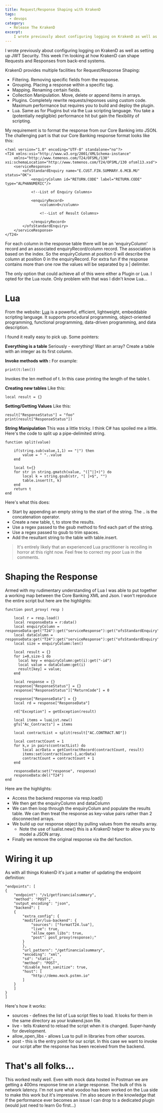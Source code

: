 ```yaml
---
title: Request/Response Shaping with KrakenD
tags:
  - devops
category:
  - Release The KrakenD
excerpt:
    I wrote previously about configuring logging on KrakenD as well as setting up JWT Security. This week I'm looking at how KrakenD can shape Requests and Responses from back-end systems.    
---
```


I wrote previously about configuring logging on KrakenD as well as setting up JWT Security. This week I'm looking at how KrakenD can shape Requests and Responses from back-end systems.

KrakenD provides multiple facilities for Request/Response Shaping:
- Filtering. Removing specific fields from the response.
- Grouping. Placing a response within a specific tag.
- Mapping. Renaming certain fields.
- Collection Manipulation. Move, delete or append items in arrays.
- Plugins. Completely rewrite requests/reponses using custom code. Maximum performance but requires you to build and deploy the plugin.
- Lua. Same as for Plugins but via the Lua scripting language. You take a (potentially negligible) performance hit but gain the flexibility of scripting.

My requirement is to format the response from our Core Banking into JSON. The challenging part is that our Core Banking response format looks like this:

```
<?xml version="1.0" encoding="UTF-8" standalone="no"?>
<T24 xmlns:xsi="http://www.w3.org/2001/XMLSchema-instance"
    xmlns="http://www.temenos.com/T24/OFSML/130" xsi:schemaLocation="http://www.temenos.com/T24/OFSML/130 ofsml13.xsd">
    <serviceResponse>
        <ofsStandardEnquiry name="E.CUST.FIN.SUMMARY.6.MCB.MU" status="OK">
            <enquiryColumn id="RETURN.CODE" label="RETURN.CODE" type="ALPHANUMERIC"/>

            <!--List of Enquiry Columns>

            <enquiryRecord>
                <column>0</column>

                <!--List of Result Columns>

            </enquiryRecord>
        </ofsStandardEnquiry>
    </serviceResponse>
</T24>
```

For each column in the response table there will be an 'enquiryColumn' record and an associated enquiryRecord/column record. The association is based on the index. So the enquiryColumn at position 0 will describe the column at position 0 in the enquiryRecord. For extra fun if the response contains more than one row the values will be separated by a | delimiter.

The only option that could achieve all of this were either a Plugin or Lua. I opted for the Lua route. Only problem with that was I didn't know Lua... 

# Lua

From the website: [Lua](https://www.lua.org) is a powerful, efficient, lightweight, embeddable scripting language. It supports procedural programming, object-oriented programming, functional programming, data-driven programming, and data description.

I found it really easy to pick up. Some pointers:

**Everything is a table** 
Seriously - everything! Want an array? Create a table with an integer as its first column. 

**Invoke methods with :**
For example:
```
print(t:len())
```
Invokes the len method of t. In this case printing the length of the table t.

**Creating new tables**
Like this:
```
local result = {}
```

**Setting/Getting Values**
Like this:
```
result["ResponseStatus"] = "foo"
print(result["ResponseStatus"])
```
**String Manipulation**
This was a little tricky. I think C# has spoiled me a little. Here's the code to split up a pipe-delimited string.
```
function split(value)

    if(string.sub(value,1,1) == "|") then
        value = " "..value
    end

    local t={}
    for str in string.gmatch(value, "([^|]+)") do
        local k = string.gsub(str, "[ ]+$", "")
        table.insert(t, k)
    end
    return t
end

```
Here's what this does:
- Start by appending an empty string to the start of the string. The .. is the concatenation operator.
- Create a new table, t, to store the results.
- Use a regex passed to the gsub method to find each part of the string.
- Use a regex passed to gsub to trim spaces.
- Add the resultant string to the table with table.insert. 

> It's entirely likely that an experienced Lua practitioner is recoiling in horror at this right now. Feel free to correct my poor Lua in the comments.

# Shaping the Response
Armed with my rudimentary understanding of Lua I was able to put together a working map between the Core Banking XML and Json. I won't reproduce the entire script but here are the highlights:

```
function post_proxy( resp )
 
    local r = resp.load()
    local responseData = r:data()
    local enquiryColumn = responseData:get("T24"):get("serviceResponse"):get("ofsStandardEnquiry"):get("enquiryColumn")
    local dataColumn = responseData:get("T24"):get("serviceResponse"):get("ofsStandardEnquiry"):get("enquiryRecord"):get("column")
    local size = enquiryColumn:len()
     
    local result = {}
    for i=0,size-1 do
      local key = enquiryColumn:get(i):get("-id")
      local value = dataColumn:get(i)
      result[key] = value;
    end

    local response = {}
    response["ResponseStatus"] = {}
    response["ResponseStatus"]["ReturnCode"] = 0

    response["ResponseData"] = {}
    local rd = response["ResponseData"]

    rd["Exception"] = getException(result)

    local items = luaList.new()
    gfs["Ac_Contracts"] = items

    local contractList = split(result["AC.CONTRACT.NO"])

    local contractCount = 1
    for k,v in pairs(contractList) do
        local acrData = getContractRecord(contractCount, result)
        items:set(contractCount-1,acrData)
        contractCount = contractCount + 1
    end

    responseData:set("response", response)
    responseData:del("T24")
end
```
Here are the highlights:
- Access the backend response via resp.load()
- We then get the enquiryColumn and dataColumn
- We can then loop through the enquiryColum and populate the results table. We can then treat the response as key-value pairs rather than 2 disconnected arrays. 
- We build up our response object by pulling values from the results array.
    - Note the use of lualist.new() this is a KrakenD helper to allow you to model a JSON array.
- Finally we remove the original response via the del function.

# Wiring it up
As with all things KrakenD it's just a matter of updating the endpoint definition:
```
"endpoints": [
{
    "endpoint": "/v1/getfinancialsummary",
    "method": "POST",
    "output_encoding": "json",
    "backend": [
    {
        "extra_config": {
        "modifier/lua-backend": {
            "sources": ["formatT24.lua"],
            "live": true,
            "allow_open_libs": true,
            "post": post_proxy(response);"
        }
        },
        "url_pattern": "/getfinancialsummary",
        "encoding": "xml",
        "sd": "static",
        "method": "POST",
        "disable_host_sanitize": true,
        "host": [
            "http://demo.mock.pstmn.io"
        ]
    }
    ]
}    
]
```
Here's how it works:
- sources - defines the list of Lua script files to load. It looks for them in the same directory as your krakend.json file.
- live - tells Krakend to reload the script when it is changed. Super-handy for development.
- allow_open_libs - allows Lua to pull in libraries from other sources.
- post - this is the entry point for our script. In this case we want to invoke our script after the response has been received from the backend. 

# That's all folks...
This worked really well. Even with mock data hosted in Postman we are getting a 400ms response time on a large response. The bulk of this is network latency. I'm not sure what voodoo has been worked on the Lua side to make this work but it's impressive. I'm also secure in the knowledge that if the performance ever becomes an issue I can drop to a dedicated plugin (would just need to learn Go first...)